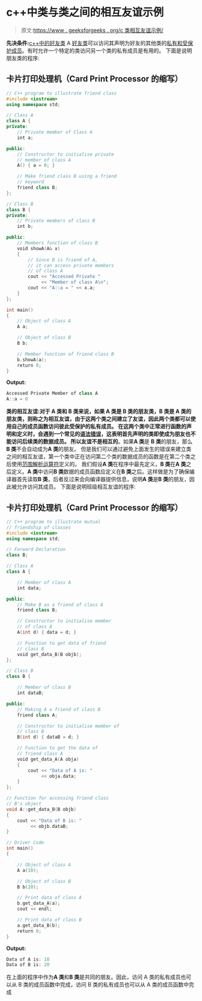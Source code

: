 # c++中类与类之间的相互友谊示例

> 原文:[https://www . geeksforgeeks . org/c 类相互友谊示例/](https://www.geeksforgeeks.org/mutual-friendship-of-classes-in-c-with-examples/)

**先决条件:**[c++中的好友类](https://www.geeksforgeeks.org/friend-class-function-cpp/)
A [好友类](https://www.geeksforgeeks.org/friend-class-function-cpp/)可以访问其声明为好友的其他类的[私有和受保护成员](https://www.geeksforgeeks.org/difference-between-private-and-protected-in-c-with-example/)。有时允许一个特定的类访问另一个类的私有成员是有用的。
下面是说明朋友类的程序:

## 卡片打印处理机（Card Print Processor 的缩写）

```cpp
// C++ program to illustrate friend class
#include <iostream>
using namespace std;

// Class A
class A {
private:
    // Private member of Class A
    int a;

public:
    // Constructor to initialise private
    // member of class A
    A() { a = 0; }

    // Make friend class B using a friend
    // keyword
    friend class B;
};

// Class B
class B {
private:
    // Private members of class B
    int b;

public:
    // Members function of class B
    void showA(A& x)
    {
        // Since B is friend of A,
        // it can access private members
        // of class A
        cout << "Accessed Private "
             << "Member of class A\n";
        cout << "A::a = " << x.a;
    }
};

int main()
{
    // Object of class A
    A a;

    // Object of class B
    B b;

    // Member function of friend class B
    b.showA(a);
    return 0;
}
```

**Output:** 

```cpp
Accessed Private Member of class A
A::a = 0
```

**类的相互友谊:**对于 A 类和 B 类来说，如果 A 类是 B 类的朋友类，B 类是 A 类的朋友类，则称之为相互友谊，由于这两个类之间建立了友谊，因此两个类都可以使用自己的成员函数访问彼此受保护的私有成员。
在这两个类中正常进行函数的声明和定义时，会遇到一个常见的[语法错误](https://www.geeksforgeeks.org/errors-in-cc/)，这表明首先声明的类即使成为朋友也不能访问后续类的数据成员。
所以**友谊不是相互的**。如果**A 类**是 **B 类**的朋友，那么 **B 类**不会自动成为**A 类**的朋友。
但是我们可以通过避免上面发生的错误来建立类之间的相互友谊，第一个类中正在访问第二个类的数据成员的函数是在第二个类之后使用[范围解析运算符](https://www.geeksforgeeks.org/scope-resolution-operator-in-c/)定义的。
我们假设**A 类**在程序中最先定义，**B 类**在**A 类**之后定义。**A 类**中访问**B 类**数据的成员函数应定义在**B 类**之后。这样做是为了确保编译器首先读取**B 类**，后者反过来会向编译器提供信息，说明**A 类**是**B 类**的朋友，因此被允许访问其成员。
下面是说明班级相互友谊的程序:

## 卡片打印处理机（Card Print Processor 的缩写）

```cpp
// C++ program to illustrate mutual
// friendship of classes
#include <iostream>
using namespace std;

// Forward Declaration
class B;

// Class A
class A {

    // Member of class A
    int data;

public:
    // Make B as a friend of class A
    friend class B;

    // Constructor to initialise member
    // of class A
    A(int d) { data = d; }

    // Function to get data of friend
    // class B
    void get_data_B(B objb);
};

// Class B
class B {

    // Member of class B
    int dataB;

public:
    // Making A a friend of class B
    friend class A;

    // Constructor to initialise member of
    // class B
    B(int d) { dataB = d; }

    // Function to get the data of
    // friend class A
    void get_data_A(A obja)
    {
        cout << "Data of A is: "
             << obja.data;
    }
};

// Function for accessing friend class
// B's object
void A::get_data_B(B objb)
{
    cout << "Data of B is: "
         << objb.dataB;
}

// Driver Code
int main()
{

    // Object of class A
    A a(10);

    // Object of class B
    B b(20);

    // Print data of class A
    b.get_data_A(a);
    cout << endl;

    // Print data of class B
    a.get_data_B(b);
    return 0;
}
```

**Output:** 

```cpp
Data of A is: 10
Data of B is: 20
```

在上面的程序中作为**A 类**和**B 类**是共同的朋友。因此，访问 A 类的私有成员也可以从 B 类的成员函数中完成，访问 B 类的私有成员也可以从 A 类的成员函数中完成